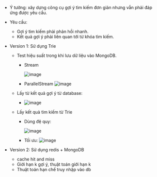 * Ý tưởng: xây dựng công cụ gợi ý tìm kiếm đơn giản nhưng vẫn phải đáp ứng được yêu cầu.
*  Yêu cầu:
    + Gợi ý tìm kiếm phải phản hồi nhanh.
    + Kết quả gợi ý phải liên quan tới từ khóa tìm kiếm.


* Version 1: Sử dụng Trie
  - Test hiệu suất trong khi lưu dữ liệu vào MongoDB.
    
      + Stream
        
        ![image](https://github.com/user-attachments/assets/54694918-fbe8-44c9-a356-60aa8ebf8fc9)
        
      + ParallelStream
            ![image](https://github.com/user-attachments/assets/1f1e3d2b-b9f7-4007-bfce-c60825c99062)




  - Lấy từ kết quả gợi ý từ database:
      +  ![image](https://github.com/user-attachments/assets/490c71a4-1360-4fa7-803c-5eadaac23310)

  - Lấy kết quả tìm kiếm từ Trie
      + Dùng đệ quy:
        
          ![image](https://github.com/user-attachments/assets/20cddf28-96ba-4f8f-a6e0-ad1174de7669)

      + Tối ưu:
          ![image](https://github.com/user-attachments/assets/f0fcf064-2ae5-4fe0-8d74-54e33df38e8a)




* Version 2: Sử dụng redis + MongoDB
  + cache hit and miss
  + Giới hạn k gợi ý, thuật toán giới hạn k
  + Thuật toán hạn chế truy nhập vào db 
